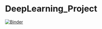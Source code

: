 # DeepLearning_Project
[![Binder](https://mybinder.org/badge_logo.svg)](https://mybinder.org/v2/gh/Le0nH0ffmann/DeepLearning_Project/HEAD?labpath=https%3A%2F%2Fgithub.com%2FLe0nH0ffmann%2FDeepLearning_Project%2Fblob%2Fmain%2FjupyterMain.ipynb)
